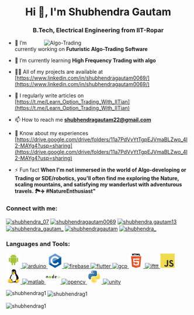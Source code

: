 <h1 align="center">Hi 👋, I'm Shubhendra Gautam</h1>
<h3 align="center">B.Tech, Electrical Engineering from IIT-Ropar</h3>
<img align="right" alt="Algo-Trading" width="400" scr="![image](https://github.com/shubhendrag1/shubhendrag1/assets/36099690/bbef00c7-3a1e-4a0b-9563-cdff2df710ad)">


- 🔭 I’m currently working on **Futuristic Algo-Trading Software**

- 🌱 I’m currently learning **High Frequency Trading with algo**

- 👨‍💻 All of my projects are available at [https://www.linkedin.com/in/shubhendragautam0069/](https://www.linkedin.com/in/shubhendragautam0069/)

- 📝 I regularly write articles on [https://t.me/Learn_Option_Trading_With_IITian](https://t.me/Learn_Option_Trading_With_IITian)

- 📫 How to reach me **shubhendragautam22@gmail.com**

- 📄 Know about my experiences [https://drive.google.com/drive/folders/11a7PdVvYtTgpEJVmaBLZwo_4I2-MAYg4?usp=sharing](https://drive.google.com/drive/folders/11a7PdVvYtTgpEJVmaBLZwo_4I2-MAYg4?usp=sharing)

- ⚡ Fun fact **When I'm not immersed in the world of Algo-developing or Trading or SDE/robotics, you'll often find me exploring the Nature, scaling mountains, and satisfying my wanderlust with adventurous travels. 🏞️✈️ #NatureEnthusiast"**

<h3 align="left">Connect with me:</h3>
<p align="left">
<a href="https://twitter.com/shubhendra_07" target="blank"><img align="center" src="https://raw.githubusercontent.com/rahuldkjain/github-profile-readme-generator/master/src/images/icons/Social/twitter.svg" alt="shubhendra_07" height="30" width="40" /></a>
<a href="https://linkedin.com/in/shubhendragautam0069" target="blank"><img align="center" src="https://raw.githubusercontent.com/rahuldkjain/github-profile-readme-generator/master/src/images/icons/Social/linked-in-alt.svg" alt="shubhendragautam0069" height="30" width="40" /></a>
<a href="https://fb.com/shubhendra.gautam13" target="blank"><img align="center" src="https://raw.githubusercontent.com/rahuldkjain/github-profile-readme-generator/master/src/images/icons/Social/facebook.svg" alt="shubhendra.gautam13" height="30" width="40" /></a>
<a href="https://instagram.com/shubhendra_gautam_" target="blank"><img align="center" src="https://raw.githubusercontent.com/rahuldkjain/github-profile-readme-generator/master/src/images/icons/Social/instagram.svg" alt="shubhendra_gautam_" height="30" width="40" /></a>
<a href="https://www.youtube.com/c/shubhendragautam" target="blank"><img align="center" src="https://raw.githubusercontent.com/rahuldkjain/github-profile-readme-generator/master/src/images/icons/Social/youtube.svg" alt="shubhendragautam" height="30" width="40" /></a>
<a href="https://discord.gg/shubhendra_" target="blank"><img align="center" src="https://raw.githubusercontent.com/rahuldkjain/github-profile-readme-generator/master/src/images/icons/Social/discord.svg" alt="shubhendra_" height="30" width="40" /></a>
</p>

<h3 align="left">Languages and Tools:</h3>
<p align="left"> <a href="https://developer.android.com" target="_blank" rel="noreferrer"> <img src="https://raw.githubusercontent.com/devicons/devicon/master/icons/android/android-original-wordmark.svg" alt="android" width="40" height="40"/> </a> <a href="https://www.arduino.cc/" target="_blank" rel="noreferrer"> <img src="https://cdn.worldvectorlogo.com/logos/arduino-1.svg" alt="arduino" width="40" height="40"/> </a> <a href="https://www.cprogramming.com/" target="_blank" rel="noreferrer"> <img src="https://raw.githubusercontent.com/devicons/devicon/master/icons/c/c-original.svg" alt="c" width="40" height="40"/> </a> <a href="https://firebase.google.com/" target="_blank" rel="noreferrer"> <img src="https://www.vectorlogo.zone/logos/firebase/firebase-icon.svg" alt="firebase" width="40" height="40"/> </a> <a href="https://flutter.dev" target="_blank" rel="noreferrer"> <img src="https://www.vectorlogo.zone/logos/flutterio/flutterio-icon.svg" alt="flutter" width="40" height="40"/> </a> <a href="https://cloud.google.com" target="_blank" rel="noreferrer"> <img src="https://www.vectorlogo.zone/logos/google_cloud/google_cloud-icon.svg" alt="gcp" width="40" height="40"/> </a> <a href="https://www.w3.org/html/" target="_blank" rel="noreferrer"> <img src="https://raw.githubusercontent.com/devicons/devicon/master/icons/html5/html5-original-wordmark.svg" alt="html5" width="40" height="40"/> </a> <a href="https://ifttt.com/" target="_blank" rel="noreferrer"> <img src="https://www.vectorlogo.zone/logos/ifttt/ifttt-ar21.svg" alt="ifttt" width="40" height="40"/> </a> <a href="https://developer.mozilla.org/en-US/docs/Web/JavaScript" target="_blank" rel="noreferrer"> <img src="https://raw.githubusercontent.com/devicons/devicon/master/icons/javascript/javascript-original.svg" alt="javascript" width="40" height="40"/> </a> <a href="https://www.linux.org/" target="_blank" rel="noreferrer"> <img src="https://raw.githubusercontent.com/devicons/devicon/master/icons/linux/linux-original.svg" alt="linux" width="40" height="40"/> </a> <a href="https://www.mathworks.com/" target="_blank" rel="noreferrer"> <img src="https://upload.wikimedia.org/wikipedia/commons/2/21/Matlab_Logo.png" alt="matlab" width="40" height="40"/> </a> <a href="https://nodejs.org" target="_blank" rel="noreferrer"> <img src="https://raw.githubusercontent.com/devicons/devicon/master/icons/nodejs/nodejs-original-wordmark.svg" alt="nodejs" width="40" height="40"/> </a> <a href="https://opencv.org/" target="_blank" rel="noreferrer"> <img src="https://www.vectorlogo.zone/logos/opencv/opencv-icon.svg" alt="opencv" width="40" height="40"/> </a> <a href="https://www.python.org" target="_blank" rel="noreferrer"> <img src="https://raw.githubusercontent.com/devicons/devicon/master/icons/python/python-original.svg" alt="python" width="40" height="40"/> </a> <a href="https://unity.com/" target="_blank" rel="noreferrer"> <img src="https://www.vectorlogo.zone/logos/unity3d/unity3d-icon.svg" alt="unity" width="40" height="40"/> </a> </p>

<p><img align="left" src="https://github-readme-stats.vercel.app/api/top-langs?username=shubhendrag1&show_icons=true&locale=en&layout=compact" alt="shubhendrag1" /></p>

<p>&nbsp;<img align="center" src="https://github-readme-stats.vercel.app/api?username=shubhendrag1&show_icons=true&locale=en" alt="shubhendrag1" /></p>

<p><img align="center" src="https://github-readme-streak-stats.herokuapp.com/?user=shubhendrag1&" alt="shubhendrag1" /></p>
